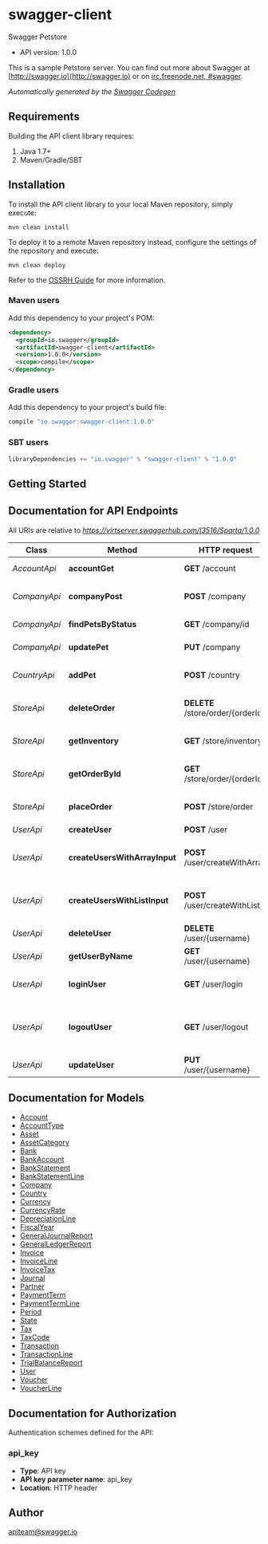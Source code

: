 # swagger-client

Swagger Petstore
- API version: 1.0.0

This is a sample Petstore server.  You can find  out more about Swagger at  [http://swagger.io](http://swagger.io) or on  [irc.freenode.net, #swagger](http://swagger.io/irc/). 


*Automatically generated by the [Swagger Codegen](https://github.com/swagger-api/swagger-codegen)*

## Requirements

Building the API client library requires:
1. Java 1.7+
2. Maven/Gradle/SBT

## Installation

To install the API client library to your local Maven repository, simply execute:

```shell
mvn clean install
```

To deploy it to a remote Maven repository instead, configure the settings of the repository and execute:

```shell
mvn clean deploy
```

Refer to the [OSSRH Guide](http://central.sonatype.org/pages/ossrh-guide.html) for more information.

### Maven users

Add this dependency to your project's POM:

```xml
<dependency>
  <groupId>io.swagger</groupId>
  <artifactId>swagger-client</artifactId>
  <version>1.0.0</version>
  <scope>compile</scope>
</dependency>
```

### Gradle users

Add this dependency to your project's build file:

```groovy
compile "io.swagger:swagger-client:1.0.0"
```

### SBT users

```scala
libraryDependencies += "io.swagger" % "swagger-client" % "1.0.0"
```

## Getting Started

## Documentation for API Endpoints

All URIs are relative to *https://virtserver.swaggerhub.com/I3516/Sparta/1.0.0*

Class | Method | HTTP request | Description
------------ | ------------- | ------------- | -------------
*AccountApi* | **accountGet** | **GET** /account | Get an account
*CompanyApi* | **companyPost** | **POST** /company | Add a new company to the store
*CompanyApi* | **findPetsByStatus** | **GET** /company/id | Finds Pets by status
*CompanyApi* | **updatePet** | **PUT** /company | Update an existing pet
*CountryApi* | **addPet** | **POST** /country | Add a new company to the store
*StoreApi* | **deleteOrder** | **DELETE** /store/order/{orderId} | Delete purchase order by ID
*StoreApi* | **getInventory** | **GET** /store/inventory | Returns pet inventories by status
*StoreApi* | **getOrderById** | **GET** /store/order/{orderId} | Find purchase order by ID
*StoreApi* | **placeOrder** | **POST** /store/order | Place an order for a pet
*UserApi* | **createUser** | **POST** /user | Create user
*UserApi* | **createUsersWithArrayInput** | **POST** /user/createWithArray | Creates list of users with given input array
*UserApi* | **createUsersWithListInput** | **POST** /user/createWithList | Creates list of users with given input array
*UserApi* | **deleteUser** | **DELETE** /user/{username} | Delete user
*UserApi* | **getUserByName** | **GET** /user/{username} | Get user by user name
*UserApi* | **loginUser** | **GET** /user/login | Logs user into the system
*UserApi* | **logoutUser** | **GET** /user/logout | Logs out current logged in user session
*UserApi* | **updateUser** | **PUT** /user/{username} | Updated user


## Documentation for Models

 - [Account](Account.md)
 - [AccountType](AccountType.md)
 - [Asset](Asset.md)
 - [AssetCategory](AssetCategory.md)
 - [Bank](Bank.md)
 - [BankAccount](BankAccount.md)
 - [BankStatement](BankStatement.md)
 - [BankStatementLine](BankStatementLine.md)
 - [Company](Company.md)
 - [Country](Country.md)
 - [Currency](Currency.md)
 - [CurrencyRate](CurrencyRate.md)
 - [DepreciationLine](DepreciationLine.md)
 - [FiscalYear](FiscalYear.md)
 - [GeneralJournalReport](GeneralJournalReport.md)
 - [GeneralLedgerReport](GeneralLedgerReport.md)
 - [Invoice](Invoice.md)
 - [InvoiceLine](InvoiceLine.md)
 - [InvoiceTax](InvoiceTax.md)
 - [Journal](Journal.md)
 - [Partner](Partner.md)
 - [PaymentTerm](PaymentTerm.md)
 - [PaymentTermLine](PaymentTermLine.md)
 - [Period](Period.md)
 - [State](State.md)
 - [Tax](Tax.md)
 - [TaxCode](TaxCode.md)
 - [Transaction](Transaction.md)
 - [TransactionLine](TransactionLine.md)
 - [TrialBalanceReport](TrialBalanceReport.md)
 - [User](User.md)
 - [Voucher](Voucher.md)
 - [VoucherLine](VoucherLine.md)


## Documentation for Authorization

Authentication schemes defined for the API:
### api_key

- **Type**: API key
- **API key parameter name**: api_key
- **Location**: HTTP header


## Author

apiteam@swagger.io
